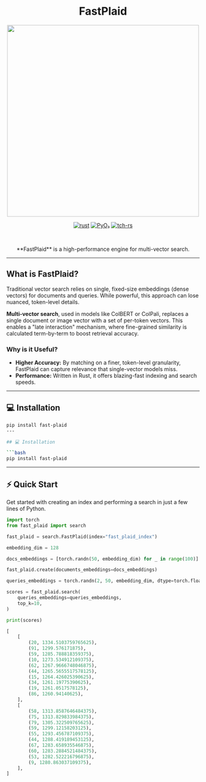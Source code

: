 <div align="center">
  <h1>FastPlaid</h1>
</div>

<p align="center"><img width=500 src="https://github.com/lightonai/fast-plaid/blob/6184631dd9b9609efac8ce43e3e15be2efbb5355/docs/logo.png"/></p>

<div align="center">
    <a href="https://github.com/lightonai/fast-plaid/tree/main"><img src="https://img.shields.io/badge/rust-%23000000.svg?style=for-the-badge&logo=rust&logoColor=white" alt="rust"></a>
    <a href="https://github.com/lightonai/fast-plaid/tree/main"><img src="https://img.shields.io/badge/PyO₃-%23000000.svg?style=for-the-badge&logo=rust&logoColor=white" alt="PyO₃"></a>
    <a href="https.github.com/lightonai/fast-plaid/tree/main"><img src="https://img.shields.io/badge/tch--rs-%23000000.svg?style=for-the-badge&logo=rust&logoColor=white" alt="tch-rs"></a>
</div>

&nbsp;

<div align="center">
**FastPlaid** is a high-performance engine for multi-vector search.
</div>

---

## What is FastPlaid?

Traditional vector search relies on single, fixed-size embeddings (dense vectors) for documents and queries. While powerful, this approach can lose nuanced, token-level details.

**Multi-vector search**, used in models like ColBERT or ColPali, replaces a single document or image vector with a set of per-token vectors. This enables a "late interaction" mechanism, where fine-grained similarity is calculated term-by-term to boost retrieval accuracy.

### Why is it Useful?

* **Higher Accuracy:** By matching on a finer, token-level granularity, FastPlaid can capture relevance that single-vector models miss.
* **Performance:** Written in Rust, it offers blazing-fast indexing and search speeds.

---

## 💻 Installation

```bash
pip install fast-plaid
---

## 💻 Installation

```bash
pip install fast-plaid
```

---

## ⚡️ Quick Start

Get started with creating an index and performing a search in just a few lines of Python.

```python
import torch
from fast_plaid import search

fast_plaid = search.FastPlaid(index="fast_plaid_index")

embedding_dim = 128

docs_embeddings = [torch.randn(50, embedding_dim) for _ in range(100)]

fast_plaid.create(documents_embeddings=docs_embeddings)

queries_embeddings = torch.randn(2, 50, embedding_dim, dtype=torch.float16)

scores = fast_plaid.search(
    queries_embeddings=queries_embeddings,
    top_k=10,
)

print(scores)
```


```python
[
    [
        (20, 1334.5103759765625),
        (91, 1299.576171875),
        (59, 1285.788818359375),
        (10, 1273.534912109375),
        (62, 1267.9666748046875),
        (44, 1265.5655517578125),
        (15, 1264.426025390625),
        (34, 1261.19775390625),
        (19, 1261.0517578125),
        (86, 1260.94140625),
    ],
    [
        (58, 1313.8587646484375),
        (75, 1313.829833984375),
        (79, 1305.322509765625),
        (59, 1299.12158203125),
        (55, 1293.456787109375),
        (44, 1288.419189453125),
        (67, 1283.658935546875),
        (60, 1283.2884521484375),
        (53, 1282.522216796875),
        (9, 1280.863037109375),
    ],
]
```
